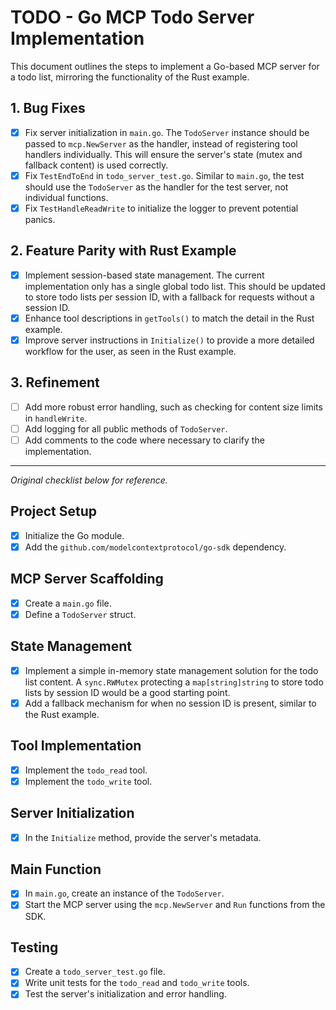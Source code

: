# TODO - Go MCP Todo Server Implementation

This document outlines the steps to implement a Go-based MCP server for a todo list, mirroring the functionality of the Rust example.

## 1. Bug Fixes
- [x] Fix server initialization in `main.go`. The `TodoServer` instance should be passed to `mcp.NewServer` as the handler, instead of registering tool handlers individually. This will ensure the server's state (mutex and fallback content) is used correctly.
- [x] Fix `TestEndToEnd` in `todo_server_test.go`. Similar to `main.go`, the test should use the `TodoServer` as the handler for the test server, not individual functions.
- [x] Fix `TestHandleReadWrite` to initialize the logger to prevent potential panics.

## 2. Feature Parity with Rust Example
- [x] Implement session-based state management. The current implementation only has a single global todo list. This should be updated to store todo lists per session ID, with a fallback for requests without a session ID.
- [x] Enhance tool descriptions in `getTools()` to match the detail in the Rust example.
- [x] Improve server instructions in `Initialize()` to provide a more detailed workflow for the user, as seen in the Rust example.

## 3. Refinement
- [ ] Add more robust error handling, such as checking for content size limits in `handleWrite`.
- [ ] Add logging for all public methods of `TodoServer`.
- [ ] Add comments to the code where necessary to clarify the implementation.

---
*Original checklist below for reference.*

## Project Setup
- [x] Initialize the Go module.
- [x] Add the `github.com/modelcontextprotocol/go-sdk` dependency.

## MCP Server Scaffolding
- [x] Create a `main.go` file.
- [x] Define a `TodoServer` struct.

## State Management
- [x] Implement a simple in-memory state management solution for the todo list content. A `sync.RWMutex` protecting a `map[string]string` to store todo lists by session ID would be a good starting point.
- [x] Add a fallback mechanism for when no session ID is present, similar to the Rust example.

## Tool Implementation
- [x] Implement the `todo_read` tool.
- [x] Implement the `todo_write` tool.

## Server Initialization
- [x] In the `Initialize` method, provide the server's metadata.

## Main Function
- [x] In `main.go`, create an instance of the `TodoServer`.
- [x] Start the MCP server using the `mcp.NewServer` and `Run` functions from the SDK.

## Testing
- [x] Create a `todo_server_test.go` file.
- [x] Write unit tests for the `todo_read` and `todo_write` tools.
- [x] Test the server's initialization and error handling.

